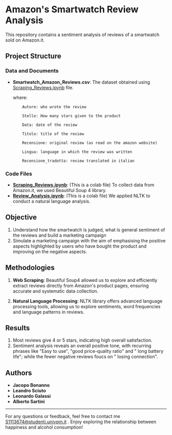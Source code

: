 # Amazon's Smartwatch Review Analysis

This repository contains a sentiment analysis of reviews of a smartwatch sold on Amazon.it.

## Project Structure

### Data and Documents
- **Smartwatch_Amazon_Reviews.csv**: The dataset obtained using [Scraping_Reviews.ipynb](https://colab.research.google.com/drive/1oC00Vs6nlD55SrJhb8Qz7P2m195spXhF?usp=sharing) file.

  where:
  
          Autore: who wrote the review
  
          Stelle: How many stars given to the product
  
          Data: date of the review
  
          Titolo: title of the review
  
          Recensione: original review (as read on the amazon website)
  
          Lingua: language in which the review was written
  
          Recensione_tradotta: review translated in italian
  


  

### Code Files
- **[Scraping_Reviews.ipynb](https://colab.research.google.com/drive/1oC00Vs6nlD55SrJhb8Qz7P2m195spXhF?usp=sharing)**: (This is a colab file) To collect data from Amazon.it, we used Beautiful Soup 4 library. 
- **[Review_Analysis.ipynb](https://colab.research.google.com/drive/1dvZ-lqj5Iddg0mCFpwQT_N0wVwUuhBJy)**: (This is a colab file) We applied NLTK to conduct a natural language analysis.


## Objective

1. Understand how the smartwatch is judged, what is general sentiment of the reviews and build a marketing campaign
2. Simulate a marketing campaign with the aim of emphasising the positive aspects highlighted by users who have bought the product and improving on the negative aspects.

## Methodologies

1. **Web Scraping**:
Beautiful Soup4 allowed us to explore and
efficiently extract reviews directly from Amazon's product pages,
ensuring accurate and systematic data collection.

3. **Natural Language Processing**: NLTK library offers advanced language processing tools, allowing us to explore sentiments, word frequencies and
language patterns in reviews.

## Results
1. Most reviews give 4 or 5 stars, indicating high overall satisfaction.
2. Sentiment analysis reveals an overall positive tone, with recurring phrases like "Easy to use", "good price-quality ratio" and " long battery life"; while the fewer negative reviews foucs on " losing connection".


## Authors

- **Jacopo Bonanno**
- **Leandro Sciuto**
- **Leonardo Galassi**
- **Alberto Sartini**

---

For any questions or feedback, feel free to contact me S1113674@studenti.univpm.it . Enjoy exploring the relationship between happiness and alcohol consumption!
